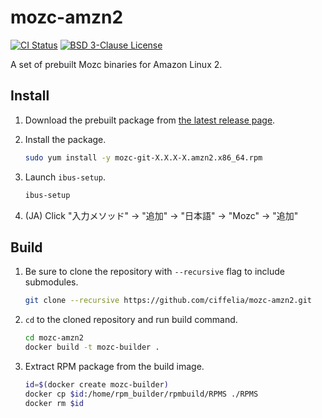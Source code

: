 # mozc-amzn2

[![CI Status](https://github.com/ciffelia/mozc-amzn2/workflows/CI/badge.svg?branch=master)](https://github.com/ciffelia/mozc-amzn2/actions?query=workflow%3ACI+branch%3Amaster)
[![BSD 3-Clause License](https://img.shields.io/badge/license-BSD%203--Clause-blue)](LICENSE)

A set of prebuilt Mozc binaries for Amazon Linux 2.

## Install

1. Download the prebuilt package from [the latest release page](https://github.com/ciffelia/mozc-amzn2/releases/latest).

1. Install the package.

   ```sh
   sudo yum install -y mozc-git-X.X.X-X.amzn2.x86_64.rpm
   ```

1. Launch `ibus-setup`.

   ```sh
   ibus-setup
   ```

1. (JA) Click "入力メソッド" -> "追加" -> "日本語" -> "Mozc" -> "追加"

## Build

1. Be sure to clone the repository with `--recursive` flag to include submodules.

   ```sh
   git clone --recursive https://github.com/ciffelia/mozc-amzn2.git
   ```

1. `cd` to the cloned repository and run build command.

   ```sh
   cd mozc-amzn2
   docker build -t mozc-builder .
   ```

1. Extract RPM package from the build image.

   ```sh
   id=$(docker create mozc-builder)
   docker cp $id:/home/rpm_builder/rpmbuild/RPMS ./RPMS
   docker rm $id
   ```
